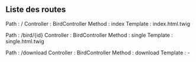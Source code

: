 ## Liste des routes

Path : /
Controller : BirdController
Method : index
Template : index.html.twig

Path : /bird/{id}
Controller : BirdController
Method : single
Template : single.html.twig

Path : /download
Controller : BirdController
Method : download
Template : -